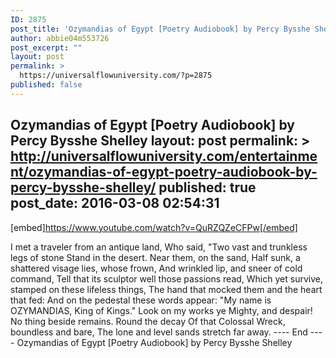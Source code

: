 ```yaml
---
ID: 2875
post_title: 'Ozymandias of Egypt [Poetry Audiobook] by Percy Bysshe Shelley'
author: abbie04m553726
post_excerpt: ""
layout: post
permalink: >
  https://universalflowuniversity.com/?p=2875
published: false
---
```

Ozymandias of Egypt [Poetry Audiobook] by Percy Bysshe Shelley
layout: post
permalink: >
  http://universalflowuniversity.com/entertainment/ozymandias-of-egypt-poetry-audiobook-by-percy-bysshe-shelley/
published: true
post_date: 2016-03-08 02:54:31
---
[embed]https://www.youtube.com/watch?v=QuRZQZeCFPw[/embed]<br>
<p>I met a traveler from an antique land, 
    Who said, "Two vast and trunkless legs of stone 
    Stand in the desert. Near them, on the sand, 
    Half sunk, a shattered visage lies, whose frown, 
    And wrinkled lip, and sneer of cold command, 
    Tell that its sculptor well those passions read, 
    Which yet survive, stamped on these lifeless things, 
    The hand that mocked them and the heart that fed: 
    And on the pedestal these words appear: 
    "My name is OZYMANDIAS, King of Kings." 
    Look on my works ye Mighty, and despair! 
    No thing beside remains. Round the decay 
    Of that Colossal Wreck, boundless and bare, 
    The lone and level sands stretch far away.
---- End ----
Ozymandias of Egypt [Poetry Audiobook] by Percy Bysshe Shelley</p>